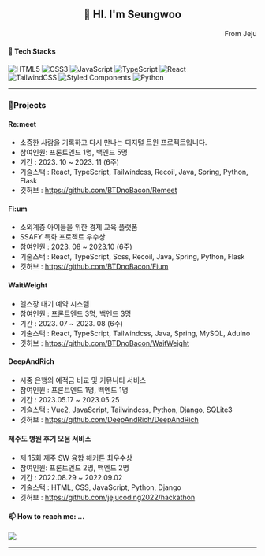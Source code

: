 <div align='center'>

## 👋 HI. I'm Seungwoo
</div>

<div align='right'>
 From Jeju
</div>

 
  
#### 🌱 Tech Stacks
  
![HTML5](https://img.shields.io/badge/html5-%23E34F26.svg?style=for-the-badge&logo=html5&logoColor=white)
![CSS3](https://img.shields.io/badge/css3-%231572B6.svg?style=for-the-badge&logo=css3&logoColor=white)
![JavaScript](https://img.shields.io/badge/javascript-%23323330.svg?style=for-the-badge&logo=javascript&logoColor=%23F7DF1E)
![TypeScript](https://img.shields.io/badge/typescript-%23007ACC.svg?style=for-the-badge&logo=typescript&logoColor=white)
![React](https://img.shields.io/badge/react-%2320232a.svg?style=for-the-badge&logo=react&logoColor=%2361DAFB) <br/>
![TailwindCSS](https://img.shields.io/badge/tailwindcss-%2338B2AC.svg?style=for-the-badge&logo=tailwind-css&logoColor=white)
![Styled Components](https://img.shields.io/badge/styled--components-DB7093?style=for-the-badge&logo=styled-components&logoColor=white)
![Python](https://img.shields.io/badge/python-3670A0?style=for-the-badge&logo=python&logoColor=ffdd54)

---
### 🔭Projects

#### Re:meet
- 소중한 사람을 기록하고 다시 만나는 디지털 트윈 프로젝트입니다.
- 참여인원: 프론트엔드 1명, 백엔드 5명
- 기간 : 2023. 10 ~ 2023. 11 (6주)
- 기술스택 : React, TypeScript, Tailwindcss, Recoil, Java, Spring, Python, Flask
- 깃허브 : https://github.com/BTDnoBacon/Remeet

#### Fi:um
- 소외계층 아이들을 위한 경제 교육 플랫폼
- SSAFY 특화 프로젝트 우수상
- 참여인원 : 2023. 08 ~ 2023.10 (6주)
- 기술스택 : React, TypeScript, Scss, Recoil, Java, Spring, Python, Flask
- 깃허브 : https://github.com/BTDnoBacon/Fium

#### WaitWeight
- 헬스장 대기 예약 시스템
- 참여인원 : 프론트엔드 3명, 백엔드 3명
- 기간 : 2023. 07 ~ 2023. 08 (6주)
- 기술스택 : React, TypeScript, Tailwindcss, Java, Spring, MySQL, Aduino
- 깃허브 : https://github.com/BTDnoBacon/WaitWeight

#### DeepAndRich
- 시중 은행의 예적금 비교 및 커뮤니티 서비스
- 참여인원 : 프론트엔드 1명, 백엔드 1명
- 기간 : 2023.05.17 ~ 2023.05.25
- 기술스택 : Vue2, JavaScript, Tailwindcss, Python, Django, SQLite3
- 깃허브 : https://github.com/DeepAndRich/DeepAndRich

#### 제주도 병원 후기 모음 서비스
- 제 15회 제주 SW 융합 해커톤 최우수상
- 참여인원: 프론트엔드 2명, 백엔드 2명
- 기간 : 2022.08.29 ~ 2022.09.02
- 기술스택 : HTML, CSS, JavaScript, Python, Django
- 깃허브 : https://github.com/jejucoding2022/hackathon


#### 📫 How to reach me: ...

<a href="mailto:rlatmddn94@gmail.com"><img src="https://img.shields.io/badge/Gmail-D14836?style=for-the-badge&logo=gmail&logoColor=white" /></a>

---




<!--
**BTDnoBacon/BTDnoBacon** is a ✨ _special_ ✨ repository because its `README.md` (this file) appears on your GitHub profile.

Here are some ideas to get you started:

- 🔭 I’m currently working on ...
- 🌱 I’m currently learning ...
- 👯 I’m looking to collaborate on ...
- 🤔 I’m looking for help with ...
- 💬 Ask me about ...
- 📫 How to reach me: ...
- 😄 Pronouns: ...
- ⚡ Fun fact: ...
-->
